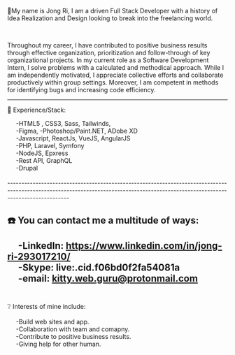 💬My name is Jong Ri, I am a driven Full Stack Developer with a history of Idea Realization and Design looking to break into the freelancing world.</br>

&nbsp;&nbsp;&nbsp;&nbsp;<div>Throughout my career, I have contributed to positive business results through effective organization, prioritization and follow-through of key organizational projects. In my current role as a Software Development Intern, I solve problems with a calculated and methodical approach. While I am independently motivated, I appreciate collective efforts and collaborate productively within group settings. Moreover, I am competent in methods for identifying bugs and increasing code efficiency.</div>

----------------------------------------------------------------------------------------------------------------------------------------------------------------------------------

🥇 Experience/Stack:</br>
<div>&nbsp;&nbsp;&nbsp;&nbsp;
    -HTML5 , CSS3, Sass, Tailwinds,</br>&nbsp;&nbsp;&nbsp;&nbsp;
    -Figma, -Photoshop/Paint.NET, ADobe XD</br>&nbsp;&nbsp;&nbsp;&nbsp;
    -Javascript, ReactJs, VueJS, AngularJS</br>&nbsp;&nbsp;&nbsp;&nbsp;
    -PHP, Laravel, Symfony</br>&nbsp;&nbsp;&nbsp;&nbsp;
    -NodeJS, Epxress</br>&nbsp;&nbsp;&nbsp;&nbsp;
    -Rest API, GraphQL</br>&nbsp;&nbsp;&nbsp;&nbsp;
    -Drupal</br>&nbsp;&nbsp;&nbsp;&nbsp;
    </div>
 ----------------------------------------------------------------------------------------------------------------------------------------------------------------------------------

☎️ You can contact me a multitude of ways:</br></br>&nbsp;&nbsp;&nbsp;&nbsp;
   -LinkedIn: https://www.linkedin.com/in/jong-ri-293017210/</br>&nbsp;&nbsp;&nbsp;&nbsp;
   -Skype: live:.cid.f06bd0f2fa54081a</br>&nbsp;&nbsp;&nbsp;&nbsp;
   -email: kitty.web.guru@protonmail.com</br>&nbsp;&nbsp;&nbsp;&nbsp;
 ----------------------------------------------------------------------------------------------------------------------------------------------------------------------------------  
   
❔ Interests of mine include:</br></br>&nbsp;&nbsp;&nbsp;&nbsp;
  -Build web sites and app.</br>&nbsp;&nbsp;&nbsp;&nbsp;
  -Collaboration with team and comapny.</br>&nbsp;&nbsp;&nbsp;&nbsp;
  -Contribute to positive business results.</br>&nbsp;&nbsp;&nbsp;&nbsp;
  -Giving help for other human. </br>&nbsp;&nbsp;&nbsp;&nbsp;


